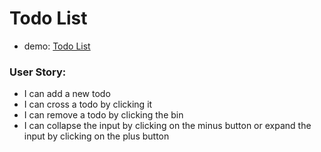 # Todo List

- demo: [Todo List](https://codepen.io/webdevthierry/full/EgKBOq/)

### User Story:

- I can add a new todo
- I can cross a todo by clicking it
- I can remove a todo by clicking the bin
- I can collapse the input by clicking on the minus button or expand the input by clicking on the plus button
